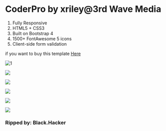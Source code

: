 # CoderPro by xriley@3rd Wave Media
 1. Fully Responsive
 2. HTML5 + CSS3
 3. Built on Bootstrap 4
 4. 1500+ FontAwesome 5 icons
 5. Client-side form validation
 
 if you want to buy this template [Here](https://themes.3rdwavemedia.com/bootstrap-templates/startup/coderpro-bootstrap-4-startup-template-for-software-projects/)
 
 ![1](https://themes.3rdwavemedia.com/wp-content/uploads/2019/06/bootstrap-startup-template-for-software-projects-coderpro.png)
 
 ![](https://themes.3rdwavemedia.com/wp-content/uploads/2019/06/coderpro-theme-features-page.png)
 
 ![](https://themes.3rdwavemedia.com/wp-content/uploads/2019/06/coderpro-pricing-page.png)
 
 ![](https://themes.3rdwavemedia.com/wp-content/uploads/2019/06/coderpro-theme-docs-home-page.png)
 
 ![](https://themes.3rdwavemedia.com/wp-content/uploads/2019/06/coderpro-theme-docs-page.png)
 
 ![](https://themes.3rdwavemedia.com/wp-content/uploads/2019/06/coderpro-theme-contact-page.png)
 
### Ripped by: Black.Hacker
